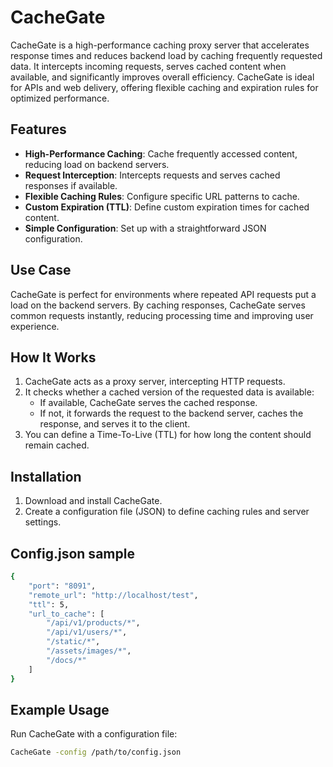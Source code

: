 # CacheGate

CacheGate is a high-performance caching proxy server that accelerates response times and reduces backend load by caching frequently requested data. It intercepts incoming requests, serves cached content when available, and significantly improves overall efficiency. CacheGate is ideal for APIs and web delivery, offering flexible caching and expiration rules for optimized performance.

## Features

- **High-Performance Caching**: Cache frequently accessed content, reducing load on backend servers.
- **Request Interception**: Intercepts requests and serves cached responses if available.
- **Flexible Caching Rules**: Configure specific URL patterns to cache.
- **Custom Expiration (TTL)**: Define custom expiration times for cached content.
- **Simple Configuration**: Set up with a straightforward JSON configuration.

## Use Case

CacheGate is perfect for environments where repeated API requests put a load on the backend servers. By caching responses, CacheGate serves common requests instantly, reducing processing time and improving user experience.

## How It Works

1. CacheGate acts as a proxy server, intercepting HTTP requests.
2. It checks whether a cached version of the requested data is available:
   - If available, CacheGate serves the cached response.
   - If not, it forwards the request to the backend server, caches the response, and serves it to the client.
3. You can define a Time-To-Live (TTL) for how long the content should remain cached.

## Installation

1. Download and install CacheGate.
2. Create a configuration file (JSON) to define caching rules and server settings.

## Config.json sample

```bash
{
    "port": "8091",
    "remote_url": "http://localhost/test",
    "ttl": 5,
    "url_to_cache": [
        "/api/v1/products/*",
        "/api/v1/users/*",
        "/static/*",
        "/assets/images/*",
        "/docs/*"
    ]
}
```

## Example Usage

Run CacheGate with a configuration file:

```bash
CacheGate -config /path/to/config.json

```